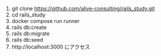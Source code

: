1. git clone https://github.com/alive-consulting/rails_study.git<br>
2. cd rails_study<br>
3. docker compose run runner<br>
4. rails db:create<br>
5. rails db:migrate<br>
6. rails db:seed<br>
7. http://localhost:3000
   にアクセス<br>
